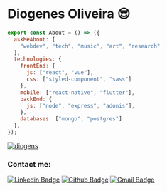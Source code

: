 

 
# Diogenes Oliveira 😎

```js
export const About = () => ({    
  askMeAbout: [
    "webdev", "tech", "music", "art", "research"
  ],
  technologies: {
    frontEnd: {
      js: ["react", "vue"],
      css: ["styled-component", "sass"]
    },
    mobile: ["react-native", "flutter"],
    backEnd: {      
      js: ["node", "express", "adonis"],
    },    
    databases: ["mongo", "postgres"]
  },  
});
```

<p align="left"> <a href="https://github.com/ryo-ma/github-profile-trophy"><img src="https://github-profile-trophy.vercel.app/?username=diogens&theme=dracula" alt="diogens" /></a> </p>

### Contact me:


 [![Linkedin Badge](https://img.shields.io/badge/-Diogenes_Oliveira-blue?style=flat-square&logo=Linkedin&logoColor=white&link=https://www.linkedin.com/in/diogenes-q-s-oliveira/)](https://www.linkedin.com/in/diogenes-q-s-oliveira/)
 [![Github Badge](https://img.shields.io/badge/-diogens-000?style=flat-square&logo=Github&logoColor=white&link=https://github.com/ygcorrea)](https://github.com/diogens)
 [![Gmail Badge](https://img.shields.io/badge/-diogensgreen@gmail.com-c14438?style=flat-square&logo=Gmail&logoColor=white&link=mailto:diogensgreen@gmail.com )](mailto:diogensgreen@gmail.com/)
 
 
